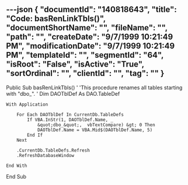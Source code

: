 ---json
{
  "documentId": "140818643",
  "title": "Code: basRenLinkTbls()",
  "documentShortName": "",
  "fileName": "",
  "path": "",
  "createDate": "9/7/1999 10:21:49 PM",
  "modificationDate": "9/7/1999 10:21:49 PM",
  "templateId": "",
  "segmentId": "64",
  "isRoot": "False",
  "isActive": "True",
  "sortOrdinal": "",
  "clientId": "",
  "tag": ""
}
---

Public Sub basRenLinkTbls()
'
'This procedure renames all tables starting with &quot;dbo_&quot;.
'
    Dim DAOTblDef As DAO.TableDef
    
    With Application
    
        For Each DAOTblDef In CurrentDb.TableDefs
            If VBA.InStr(1, DAOTblDef.Name, _
                &quot;dbo_&quot;,  vbTextCompare) &gt; 0 Then
                DAOTblDef.Name = VBA.Mid$(DAOTblDef.Name, 5)
            End If
        Next
        
        .CurrentDb.TableDefs.Refresh
        .RefreshDatabaseWindow
        
    End With

End Sub
